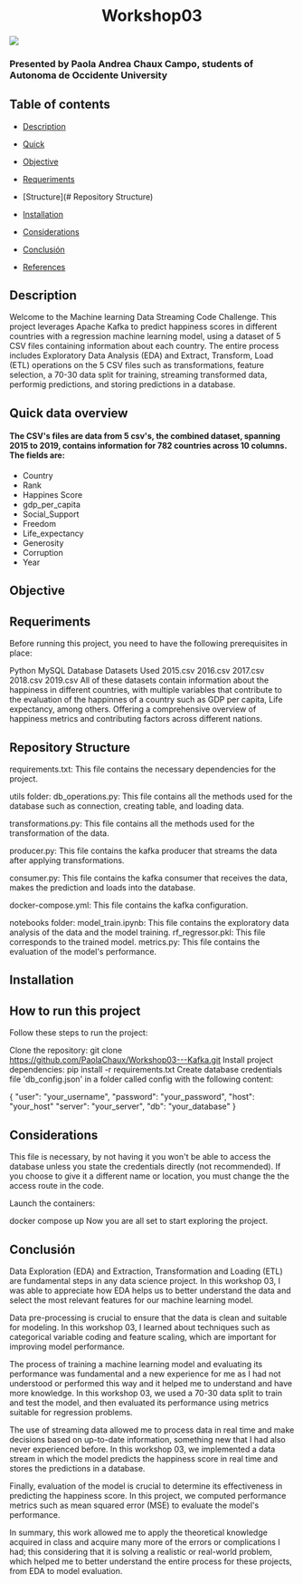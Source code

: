 <h1 align="center"> Workshop03 </h1>
<p align="left">
   <img src="https://img.shields.io/badge/STATUS-FINISHED-green">
   </p>

### Presented by Paola Andrea Chaux Campo, students of Autonoma de Occidente University

## Table of contents
* [Description](#Description)

* [Quick](#Quick)

* [Objective](#Objective)

* [Requeriments](#Requeriments)

* [Structure](# Repository Structure)

* [Installation](#Installation)

* [Considerations](#Considerations)

* [Conclusión](#conclusión)

* [References](#References)

## Description
Welcome to the Machine learning Data Streaming Code Challenge. This project leverages Apache Kafka to predict happiness scores in different countries with a regression machine learning model, using a dataset of 5 CSV files containing information about each country. The entire process includes Exploratory Data Analysis (EDA) and Extract, Transform, Load (ETL) operations on the 5 CSV files such as transformations, feature selection, a 70-30 data split for training, streaming transformed data, performig predictions, and storing predictions in a database.

## Quick data overview
#### The CSV's files are data from 5 csv's, the combined dataset, spanning 2015 to 2019, contains information for 782 countries across 10 columns. The fields are: 

* Country
* Rank
* Happines Score
* gdp_per_capita
* Social_Support
* Freedom
* Life_expectancy
* Generosity
* Corruption
* Year


## Objective 



## Requeriments
Before running this project, you need to have the following prerequisites in place:

Python
MySQL Database
Datasets Used
2015.csv
2016.csv
2017.csv
2018.csv
2019.csv
All of these datasets contain information about the happiness in different countries, with multiple variables that contribute to the evaluation of the happinnes of a country such as GDP per capita, Life expectancy, among others. Offering a comprehensive overview of happiness metrics and contributing factors across different nations.

## Repository Structure

requirements.txt: This file contains the necessary dependencies for the project.

utils folder:
db_operations.py: This file contains all the methods used for the database such as connection, creating table, and loading data.

transformations.py: This file contains all the methods used for the transformation of the data.

producer.py: This file contains the kafka producer that streams the data after applying transformations.

consumer.py: This file contains the kafka consumer that receives the data, makes the prediction and loads into the database.

docker-compose.yml: This file contains the kafka configuration.

notebooks folder:
model_train.ipynb: This file contains the exploratory data analysis of the data and the model training.
rf_regressor.pkl: This file corresponds to the trained model.
metrics.py: This file contains the evaluation of the model's performance.

## Installation
## How to run this project
Follow these steps to run the project:

Clone the repository: git clone https://github.com/PaolaChaux/Workshop03---Kafka.git
Install project dependencies: pip install -r requirements.txt
Create database credentials file 'db_config.json' in a folder called config with the following content:

{
  "user": "your_username",
  "password": "your_password",
  "host": "your_host"
  "server": "your_server",
  "db": "your_database"
}

## Considerations
 This file is necessary, by not having it you won't be able to access the database unless you state the credentials directly (not recommended). If you choose to give it a different name or location, you must change the the access route in the code.

Launch the containers:

docker compose up
Now you are all set to start exploring the project.

## Conclusión
Data Exploration (EDA) and Extraction, Transformation and Loading (ETL) are fundamental steps in any data science project. In this workshop 03, I was able to appreciate how EDA helps us to better understand the data and select the most relevant features for our machine learning model.

Data pre-processing is crucial to ensure that the data is clean and suitable for modeling. In this workshop 03, I learned about techniques such as categorical variable coding and feature scaling, which are important for improving model performance.

The process of training a machine learning model and evaluating its performance was fundamental and a new experience for me as I had not understood or performed this way and it helped me to understand and have more knowledge. In this workshop 03, we used a 70-30 data split to train and test the model, and then evaluated its performance using metrics suitable for regression problems.

The use of streaming data allowed me to process data in real time and make decisions based on up-to-date information, something new that I had also never experienced before. In this workshop 03, we implemented a data stream in which the model predicts the happiness score in real time and stores the predictions in a database.

Finally, evaluation of the model is crucial to determine its effectiveness in predicting the happiness score. In this project, we computed performance metrics such as mean squared error (MSE) to evaluate the model's performance.

In summary, this work allowed me to apply the theoretical knowledge acquired in class and acquire many more of the errors or complications I had; this considering that it is solving a realistic or real-world problem, which helped me to better understand the entire process for these projects, from EDA to model evaluation.

